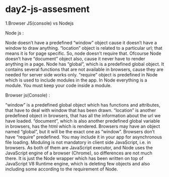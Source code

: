 # day2-js-assesment

1.Browser JS(console) vs Nodejs

Node js :

Node doesn’t have a predefined “window” object cause it doesn’t have a window to draw anything.
“location” object is related to a particular url; that means it is for page specific. 
So, node doesn’t require that.
Ofcourse Node doesn’t have “document” object also, cause it never have to render anything in a page.
Node has “global”, which is a predefined global object. 
It contains several functions that are not available in browsers, cause they are needed for server side works only.
“require” object is predefined in Node which is used to include modules in the app.
In Node everything is a module. You must keep your code inside a module.


Browser js(Console) :


“window” is a predefined global object which has functions and attributes, that have to deal with window that has been drawn.
“location” is another predefined object in browsers, that has all the information about the url we have loaded.
“document”, which is also another predefined global variable in browsers, has the html which is rendered.
Browsers may have an object named “global”, but it will be the exact one as “window”.
Browsers don’t have “require” predefined. You may include it in your app for asynchronous file loading.
Moduling is not mandatory in client side JavaScript, i.e. in browsers.
As both of them are JavaScript executor, and Node uses the JavaScript engine of a browser (Chrome), so differences are not much there. It is just the Node wrapper which has been written on top of JavaScript V8 Runtime engine, which is deleting few objects and also including some according to the requirement of Node.







